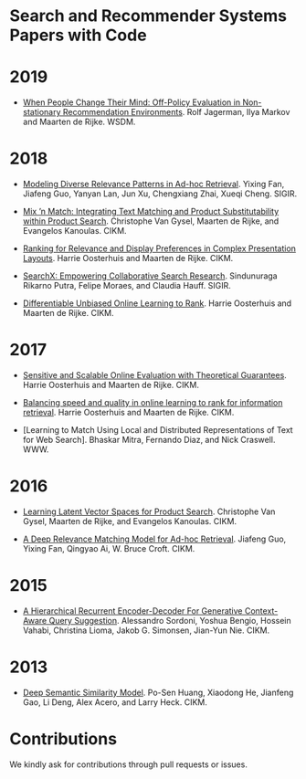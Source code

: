 # Search and Recommender Systems Papers with Code

# 2019

- [When People Change Their Mind: Off-Policy Evaluation in Non-stationary Recommendation Environments](https://github.com/rjagerman/wsdm2019-nonstationary). Rolf Jagerman, Ilya Markov and Maarten de Rijke. WSDM.


# 2018

- [Modeling Diverse Relevance Patterns in Ad-hoc Retrieval](https://github.com/faneshion/HiNT). Yixing Fan, Jiafeng Guo, Yanyan Lan, Jun Xu, Chengxiang Zhai, Xueqi Cheng. SIGIR.

- [Mix ’n Match: Integrating Text Matching and Product Substitutability within Product Search](https://github.com/cvangysel/cuNVSM). Christophe Van Gysel, Maarten de Rijke, and Evangelos Kanoulas. CIKM.

- [Ranking for Relevance and Display Preferences in Complex Presentation Layouts](https://github.com/HarrieO/RankingComplexLayouts). Harrie Oosterhuis and Maarten de Rijke. CIKM.

- [SearchX: Empowering Collaborative Search Research](https://github.com/felipemoraes/felipemoraes.github.io). Sindunuraga Rikarno Putra, Felipe Moraes, and Claudia Hauff. SIGIR. 

- [Differentiable Unbiased Online Learning to Rank](https://github.com/HarrieO/OnlineLearningToRank). Harrie Oosterhuis and Maarten de Rijke. CIKM.

# 2017

- [Sensitive and Scalable Online Evaluation with Theoretical Guarantees](https://github.com/HarrieO/PairwisePreferenceMultileave). Harrie Oosterhuis and Maarten de Rijke. CIKM.

- [Balancing speed and quality in online learning to rank for information retrieval](https://github.com/HarrieO/BalancingSpeedQualityOLTR). Harrie Oosterhuis and Maarten de Rijke. CIKM.

- [Learning to Match Using Local and Distributed Representations of Text for Web Search]. Bhaskar Mitra, Fernando Diaz, and Nick Craswell. WWW.

# 2016

- [Learning Latent Vector Spaces for Product Search](https://github.com/cvangysel/SERT). Christophe Van Gysel, Maarten de Rijke, and Evangelos Kanoulas. CIKM. 

- [A Deep Relevance Matching Model for Ad-hoc Retrieval](https://github.com/faneshion/DRMM). Jiafeng Guo, Yixing Fan, Qingyao Ai, W. Bruce Croft. CIKM. 

# 2015

- [A Hierarchical Recurrent Encoder-Decoder For Generative Context-Aware Query Suggestion](https://github.com/sordonia/hred-qs). Alessandro Sordoni, Yoshua Bengio, Hossein Vahabi, Christina Lioma, Jakob G. Simonsen, Jian-Yun Nie. CIKM.

# 2013

- [Deep Semantic Similarity Model](https://www.microsoft.com/en-us/download/details.aspx?id=52365). 
Po-Sen Huang, Xiaodong He, Jianfeng Gao, Li Deng, Alex Acero, and Larry Heck. CIKM.

# Contributions

We kindly ask for contributions through pull requests or issues. 
